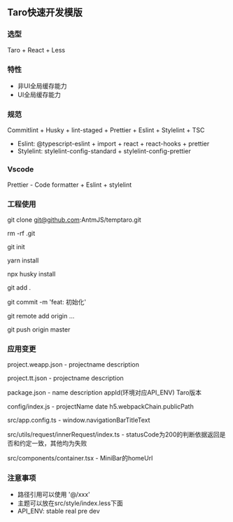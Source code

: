 ## Taro快速开发模版

### 选型

Taro + React + Less

### 特性

- 非UI全局缓存能力
- UI全局缓存能力

### 规范

Commitlint + Husky + lint-staged + Prettier + Eslint + Stylelint + TSC

- Eslint: @typescript-eslint + import + react + react-hooks + prettier
- Stylelint: stylelint-config-standard + stylelint-config-prettier

### Vscode

Prettier - Code formatter + Eslint + stylelint


### 工程使用

git clone git@github.com:AntmJS/temptaro.git

rm -rf .git

git init

yarn install

npx husky install

git add .

git commit -m 'feat: 初始化'

git remote add origin ...

git push origin master

### 应用变更

project.weapp.json - projectname description

project.tt.json - projectname description

package.json - name description appId(环境对应API_ENV) Taro版本

config/index.js - projectName date h5.webpackChain.publicPath

src/app.config.ts - window.navigationBarTitleText

src/utils/request/innerRequest/index.ts - statusCode为200的判断依据返回是否和约定一致，其他均为失败

src/components/container.tsx - MiniBar的homeUrl

### 注意事项

- 路径引用可以使用 '@/xxx'
- 主题可以放在src/style/index.less下面
- API_ENV: stable real pre dev
